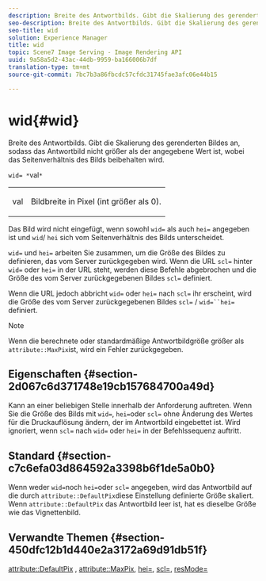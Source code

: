 ```yaml
---
description: Breite des Antwortbilds. Gibt die Skalierung des gerenderten Bildes an, sodass das Antwortbild nicht größer als der angegebene Wert ist, wobei das Seitenverhältnis des Bilds beibehalten wird.
seo-description: Breite des Antwortbilds. Gibt die Skalierung des gerenderten Bildes an, sodass das Antwortbild nicht größer als der angegebene Wert ist, wobei das Seitenverhältnis des Bilds beibehalten wird.
seo-title: wid
solution: Experience Manager
title: wid
topic: Scene7 Image Serving - Image Rendering API
uuid: 9a58a5d2-43ac-44db-9959-ba166006b7df
translation-type: tm+mt
source-git-commit: 7bc7b3a86fbcdc57cfdc31745fae3afc06e44b15

---
```



# wid{#wid}

Breite des Antwortbilds. Gibt die Skalierung des gerenderten Bildes an, sodass das Antwortbild nicht größer als der angegebene Wert ist, wobei das Seitenverhältnis des Bilds beibehalten wird.

`wid= *`val`*`

<table id="simpletable_1C898A7B99114BE986EC5553F6A31E82"> 
 <tr class="strow"> 
  <td class="stentry"> <p><span class="varname"> val</span> </p> </td> 
  <td class="stentry"> <p>Bildbreite in Pixel (int größer als 0). </p></td> 
 </tr> 
</table>

Das Bild wird nicht eingefügt, wenn sowohl `wid=` als auch `hei=` angegeben ist und `wid`/ `hei` sich vom Seitenverhältnis des Bilds unterscheidet.

`wid=` und `hei=` arbeiten Sie zusammen, um die Größe des Bildes zu definieren, das vom Server zurückgegeben wird. Wenn die URL `scl=` hinter `wid=` oder `hei=` in der URL steht, werden diese Befehle abgebrochen und die Größe des vom Server zurückgegebenen Bildes `scl=` definiert.

Wenn die URL jedoch abbricht `wid=` oder `hei=` nach `scl=` ihr erscheint, wird die Größe des vom Server zurückgegebenen Bildes `scl=` / `wid=``hei=` definiert.

>[!NOTE]
>
>Wenn die berechnete oder standardmäßige Antwortbildgröße größer als `attribute::MaxPix`ist, wird ein Fehler zurückgegeben.

## Eigenschaften {#section-2d067c6d371748e19cb157684700a49d}

Kann an einer beliebigen Stelle innerhalb der Anforderung auftreten. Wenn Sie die Größe des Bilds mit `wid=`, `hei=`oder `scl=` ohne Änderung des Wertes für die Druckauflösung ändern, der im Antwortbild eingebettet ist. Wird ignoriert, wenn `scl=` nach `wid=` oder `hei=` in der Befehlssequenz auftritt.

## Standard {#section-c7c6efa03d864592a3398b6f1de5a0b0}

Wenn weder `wid=`noch `hei=`oder `scl=` angegeben, wird das Antwortbild auf die durch `attribute::DefaultPix`diese Einstellung definierte Größe skaliert. Wenn `attribute::DefaultPix` das Antwortbild leer ist, hat es dieselbe Größe wie das Vignettenbild.

## Verwandte Themen {#section-450dfc12b1d440e2a3172a69d91db51f}

[attribute::DefaultPix](../../../../../ir-api/material-cat/image-rendering-api-ref/c-ir-material-catalog/c-ir-attributes-reference/r-ir-defaultpix.md#reference-102c98f9b5d24d2aaaeb756653fb0e6f) , [attribute::MaxPix](../../../../../ir-api/material-cat/image-rendering-api-ref/c-ir-material-catalog/c-ir-attributes-reference/r-ir-maxpix.md#reference-569f186bbc2840a6bd3cffa8ff3e7657), [hei=](../../../../../ir-api/http-protocol/image-rendering-api-ref/c-ir-http-protocol-ref/c-ir-http-protocol-command-reference/r-ir-hei.md#reference-1c08f60365a94417a39867c09cac5478), [scl=](../../../../../ir-api/http-protocol/image-rendering-api-ref/c-ir-http-protocol-ref/c-ir-http-protocol-command-reference/r-ir-scl.md#reference-b14b51a6cbe34f0bba42880540592f29), [resMode=](../../../../../ir-api/http-protocol/image-rendering-api-ref/c-ir-http-protocol-ref/c-ir-http-protocol-command-reference/r-ir-http-resmode.md#reference-851a5b636f8948cfb11456c9b7dab0d3)
